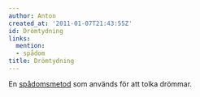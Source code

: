 ```yaml
---
author: Anton
created_at: '2011-01-07T21:43:55Z'
id: Drömtydning
links:
  mention:
  - spådom
title: Drömtydning
---
```


En [spådomsmetod] som används för att tolka drömmar.

  [spådomsmetod]: spådom
